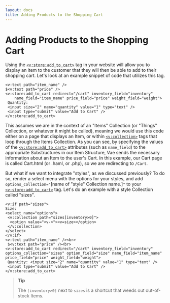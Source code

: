 ```yaml
---
layout: docs
title: Adding Products to the Shopping Cart
---
```


# Adding Products to the Shopping Cart

Using the [`<v:store:add_to_cart>`](#v_store_add_to_cart) tag in your
website will allow you to display an item to the customer that they will
then be able to add to their shopping cart. Let's look at an example
snippet of code that utilizes this tag.

    <v:text path="item_name" />
    $<v:text path="price" />
    <v:store:add_to_cart redirect="/cart" inventory_field="inventory" 
        name_field="item_name" price_field="price" weight_field="weight">
     Quantity:
     <input size="2" name="quantity" value="1" type="text" />
     <input type="submit" value="Add to Cart" />
    </v:store:add_to_cart>

This assumes we are in the context of an "Items" Collection (or "Things"
Collection, or whatever it might be called), meaning we would use this
code either on a page that displays an Item, or within
[`<v:collection>`](#v_collection) tags that loop through the Items
Collection. As you can see, by specifying the values of the
[`<v:store:add_to_cart>`](#) attributes (such as `name_field`) to the
appropriate Substructures in our Item Structure, Vae sends the necessary
information about an Item to the user's Cart. In this example, our Cart
page is called Cart.html (or .haml, or .php), so we are redirecting to
`/Cart`.

But what if we want to integrate "styles", as we discussed previously?
To do so, render a select menu with the options for your styles, and add
`options_collection="`\[name of "style" Collection name.\]`"` to your
[`<v:store:add_to_cart>`](#v_store_add_to_cart) tag. Let's do an example
with a style Collection called "sizes".

    <v:if path="sizes">
    Size:    
    <select name="options">
     <v:collection path="sizes[inventory>0]">
      <option value="<v->"><v=size></option>
     </v:collection>
    </select>
    </v:if>
    <v:text path="item_name" /><br>
     $<v:text path="price" /><br>
    <v:store:add_to_cart redirect="/cart" inventory_field="inventory" options_collection="sizes" option_field="size" name_field="item_name" price_field="price" weight_field="weight">
     Quantity: <input size="2" name="quantity" value="1" type="text" />
     <input type="submit" value="Add to Cart" />
    </v:store:add_to_cart>

> **Tip**
>
> The `[inventory>0]` next to `sizes` is a shortcut that weeds out
> out-of-stock Items.
